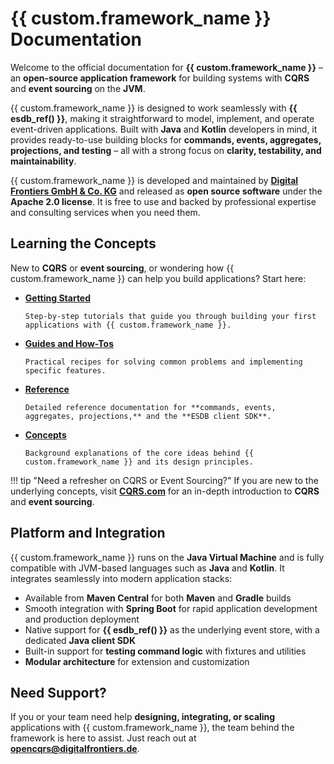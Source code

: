 # {{ custom.framework_name }} Documentation

Welcome to the official documentation for **{{ custom.framework_name }}** – an **open-source application framework** for building systems with **CQRS** and **event sourcing** on the **JVM**.

{{ custom.framework_name }} is designed to work seamlessly with **{{ esdb_ref() }}**, making it straightforward to model, implement, and operate event-driven applications. Built with **Java** and **Kotlin** developers in mind, it provides ready-to-use building blocks for **commands, events, aggregates, projections, and testing** – all with a strong focus on **clarity, testability, and maintainability**.

{{ custom.framework_name }} is developed and maintained by **[Digital Frontiers GmbH & Co. KG](https://www.digitalfrontiers.de/)** and released as **open source software** under the **Apache 2.0 license**. It is free to use and backed by professional expertise and consulting services when you need them.

## Learning the Concepts

New to **CQRS** or **event sourcing**, or wondering how {{ custom.framework_name }} can help you build applications? Start here:

- **[Getting Started](tutorials/README.md)**

      Step-by-step tutorials that guide you through building your first applications with {{ custom.framework_name }}.

- **[Guides and How-Tos](howto/README.md)**

      Practical recipes for solving common problems and implementing specific features.

- **[Reference](reference/README.md)**

      Detailed reference documentation for **commands, events, aggregates, projections,** and the **ESDB client SDK**.

- **[Concepts](concepts/README.md)**

      Background explanations of the core ideas behind {{ custom.framework_name }} and its design principles.

!!! tip "Need a refresher on CQRS or Event Sourcing?"
    If you are new to the underlying concepts, visit **[CQRS.com](https://www.cqrs.com)** for an in-depth introduction to **CQRS** and **event sourcing**.

## Platform and Integration

{{ custom.framework_name }} runs on the **Java Virtual Machine** and is fully compatible with JVM-based languages such as **Java** and **Kotlin**. It integrates seamlessly into modern application stacks:

- Available from **Maven Central** for both **Maven** and **Gradle** builds
- Smooth integration with **Spring Boot** for rapid application development and production deployment
- Native support for **{{ esdb_ref() }}** as the underlying event store, with a dedicated **Java client SDK**
- Built-in support for **testing command logic** with fixtures and utilities
- **Modular architecture** for extension and customization

## Need Support?

If you or your team need help **designing, integrating, or scaling** applications with {{ custom.framework_name }}, the team behind the framework is here to assist. Just reach out at **[opencqrs@digitalfrontiers.de](mailto:opencqrs@digitalfrontiers.de)**.
